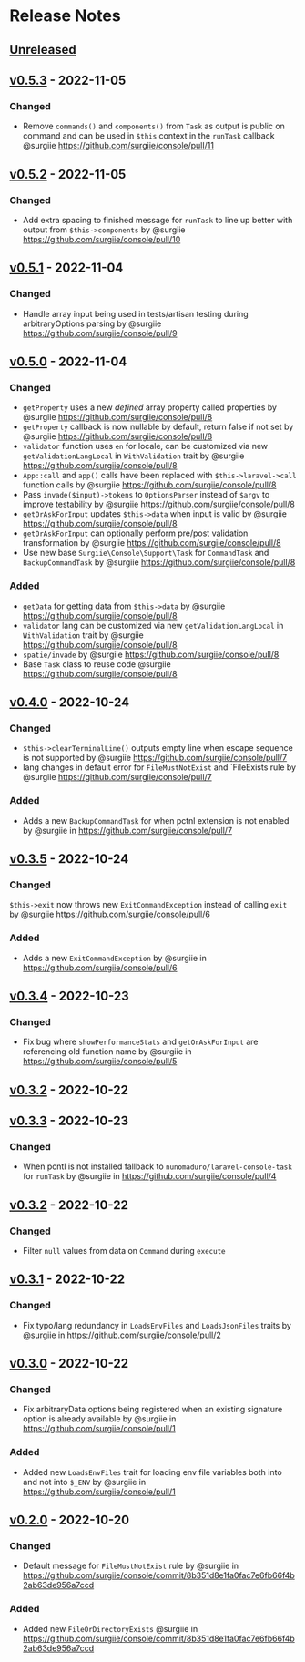 # Release Notes

## [Unreleased](https://github.com/surgiie/console/compare/v0.5.3...master)

## [v0.5.3](https://github.com/surgiie/console/compare/v0.5.2...v0.5.3) - 2022-11-05

### Changed
- Remove `commands()` and `components()` from `Task` as output is public on command and can be used in `$this` context in the `runTask` callback @surgiie https://github.com/surgiie/console/pull/11


## [v0.5.2](https://github.com/surgiie/console/compare/v0.5.1...v0.5.2) - 2022-11-05

### Changed
- Add extra spacing to finished message for `runTask` to line up better with output from `$this->components` by @surgiie https://github.com/surgiie/console/pull/10

## [v0.5.1](https://github.com/surgiie/console/compare/v0.5.0...v0.5.1) - 2022-11-04
### Changed
- Handle array input being used in tests/artisan testing during arbitraryOptions parsing by @surgiie https://github.com/surgiie/console/pull/9
## [v0.5.0](https://github.com/surgiie/console/compare/v0.4.0...v0.5.0) - 2022-11-04
### Changed
- `getProperty` uses a new *defined* array property called properties by @surgiie https://github.com/surgiie/console/pull/8
- `getProperty` callback is now nullable by default, return false if not set by @surgiie https://github.com/surgiie/console/pull/8
- `validator` function uses `en` for locale, can be customized via new `getValidationLangLocal` in `WithValidation` trait by @surgiie https://github.com/surgiie/console/pull/8
- `App::call` and `app()` calls have been replaced with `$this->laravel->call` function calls by @surgiie https://github.com/surgiie/console/pull/8
- Pass `invade($input)->tokens` to `OptionsParser` instead of `$argv` to improve testability by @surgiie https://github.com/surgiie/console/pull/8
- `getOrAskForInput` updates `$this->data` when input is valid by @surgiie https://github.com/surgiie/console/pull/8
- `getOrAskForInput` can optionally perform pre/post validation transformation by @surgiie https://github.com/surgiie/console/pull/8
- Use new base `Surgiie\Console\Support\Task` for `CommandTask` and `BackupCommandTask` by @surgiie https://github.com/surgiie/console/pull/8

### Added
- `getData` for getting data from `$this->data` by @surgiie https://github.com/surgiie/console/pull/8
- `validator` lang can be customized via new `getValidationLangLocal` in `WithValidation` trait by @surgiie https://github.com/surgiie/console/pull/8
- `spatie/invade` by @surgiie https://github.com/surgiie/console/pull/8
- Base `Task` class to reuse code @surgiie https://github.com/surgiie/console/pull/8

## [v0.4.0](https://github.com/surgiie/console/compare/v0.3.5...v0.4.0) - 2022-10-24
### Changed
- `$this->clearTerminalLine()` outputs empty line when escape sequence is not supported by @surgiie https://github.com/surgiie/console/pull/7
- lang changes in default error for `FileMustNotExist` and `FileExists rule by @surgiie https://github.com/surgiie/console/pull/7
### Added

- Adds a new `BackupCommandTask` for when pctnl extension is not enabled by @surgiie in https://github.com/surgiie/console/pull/7
## [v0.3.5](https://github.com/surgiie/console/compare/v0.3.4...v0.3.5) - 2022-10-24
### Changed
`$this->exit` now throws new `ExitCommandException` instead of calling `exit` by @surgiie https://github.com/surgiie/console/pull/6
### Added

- Adds a new `ExitCommandException` by @surgiie in https://github.com/surgiie/console/pull/6
## [v0.3.4](https://github.com/surgiie/console/compare/v0.3.3...v0.3.4) - 2022-10-23
### Changed

- Fix bug where `showPerformanceStats` and `getOrAskForInput` are referencing old function name by @surgiie in https://github.com/surgiie/console/pull/5
## [v0.3.2](https://github.com/surgiie/console/compare/v0.3.0...v0.3.2) - 2022-10-22

## [v0.3.3](https://github.com/surgiie/console/compare/v0.3.2...v0.3.3) - 2022-10-23
### Changed

- When pcntl is not installed fallback to `nunomaduro/laravel-console-task` for `runTask` by @surgiie in https://github.com/surgiie/console/pull/4
## [v0.3.2](https://github.com/surgiie/console/compare/v0.3.0...v0.3.2) - 2022-10-22

### Changed

- Filter `null` values from data on `Command` during `execute`
## [v0.3.1](https://github.com/surgiie/console/compare/v0.3.0...v0.3.1) - 2022-10-22

### Changed

- Fix typo/lang redundancy in `LoadsEnvFiles` and `LoadsJsonFiles` traits by @surgiie in https://github.com/surgiie/console/pull/2

## [v0.3.0](https://github.com/surgiie/console/compare/v0.2.0...v0.3.0) - 2022-10-22

### Changed

- Fix arbitraryData options being registered when an existing signature option is already available by @surgiie in https://github.com/surgiie/console/pull/1

### Added

- Added new `LoadsEnvFiles` trait for loading env file variables both into and not into `$_ENV` by @surgiie in https://github.com/surgiie/console/pull/1

## [v0.2.0](https://github.com/surgiie/console/compare/v0.1.0...v0.2.0) - 2022-10-20

### Changed

- Default message for `FileMustNotExist` rule by @surgiie in https://github.com/surgiie/console/commit/8b351d8e1fa0fac7e6fb66f4b2ab63de956a7ccd

### Added

- Added new `FileOrDirectoryExists` @surgiie in https://github.com/surgiie/console/commit/8b351d8e1fa0fac7e6fb66f4b2ab63de956a7ccd
